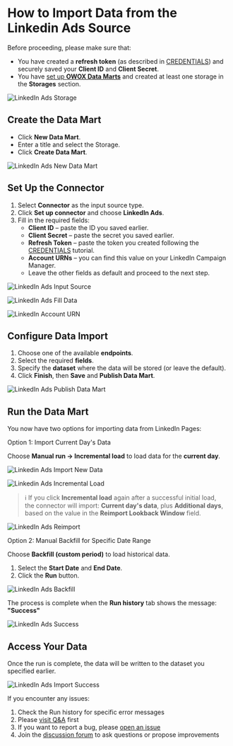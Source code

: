 # How to Import Data from the Linkedin Ads Source

Before proceeding, please make sure that:

- You have created a **refresh token** (as described in [CREDENTIALS](CREDENTIALS)) and securely saved your **Client ID** and **Client Secret**.  
- You have [set up **OWOX Data Marts**](https://docs.owox.com/docs/getting-started/quick-start/) and created at least one storage in the **Storages** section.  

![LinkedIn Ads Storage](res/linkedin_ads_storage.png)

## Create the Data Mart

- Click **New Data Mart**.
- Enter a title and select the Storage.
- Click **Create Data Mart**.

![LinkedIn Ads New Data Mart](res/linkedin_ads_newdatamart.png)

## Set Up the Connector

1. Select **Connector** as the input source type.
2. Click **Set up connector** and choose **LinkedIn Ads**.  
3. Fill in the required fields:
    - **Client ID** – paste the ID you saved earlier.
    - **Client Secret** – paste the secret you saved earlier.
    - **Refresh Token** – paste the token you created following the [CREDENTIALS](CREDENTIALS) tutorial.
    - **Account URNs** – you can find this value on your LinkedIn Campaign Manager.
    - Leave the other fields as default and proceed to the next step.

![LinkedIn Ads Input Source](res/linkedin_ads_connector.png)

![LinkedIn Ads Fill Data](res/linkedin_ads_fill_data.png)

![LinkedIn Account URN](res/linkedin_account.png)

## Configure Data Import

1. Choose one of the available **endpoints**.  
2. Select the required **fields**.  
3. Specify the **dataset** where the data will be stored (or leave the default).  
4. Click **Finish**, then **Save** and **Publish Data Mart**.

![LinkedIn Ads Publish Data Mart](res/linkedin_ads_publish.png)

## Run the Data Mart

You now have two options for importing data from LinkedIn Pages:  

Option 1: Import Current Day's Data

Choose **Manual run → Incremental load** to load data for the **current day**.

![Linkedin Ads Import New Data](res/linkedin_ads_incremental.png)

![Linkedin Ads Incremental Load](res/linkedin_ads_currentday.png)

> ℹ️ If you click **Incremental load** again after a successful initial load,  
> the connector will import: **Current day's data**, plus **Additional days**, based on the value in the **Reimport Lookback Window** field.

![LinkedIn Ads Reimport](res/linkedin_ads_reimportwindow.png)

Option 2: Manual Backfill for Specific Date Range

Choose **Backfill (custom period)** to load historical data.  

1. Select the **Start Date** and **End Date**.
2. Click the **Run** button.

![LinkedIn Ads Backfill](res/linkedin_ads_daterange.png)

The process is complete when the **Run history** tab shows the message:  
**"Success"**  

![LinkedIn Ads Success](res/linkedin_ads_successrun.png)

## Access Your Data

Once the run is complete, the data will be written to the dataset you specified earlier.

![LinkedIn Ads Import Success](res/linkedin_ads_bq.png)

If you encounter any issues:

1. Check the Run history for specific error messages
2. Please [visit Q&A](https://github.com/OWOX/owox-data-marts/discussions/categories/q-a) first
3. If you want to report a bug, please [open an issue](https://github.com/OWOX/owox-data-marts/issues)
4. Join the [discussion forum](https://github.com/OWOX/owox-data-marts/discussions) to ask questions or propose improvements
